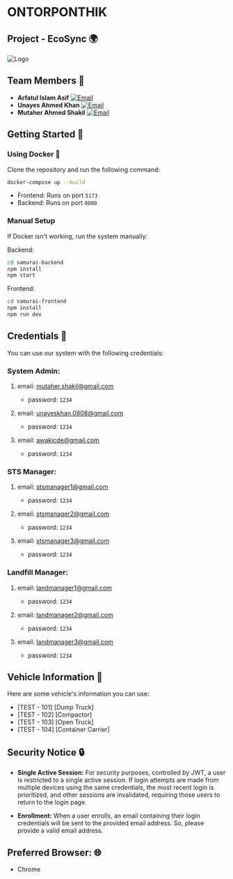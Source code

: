 # ONTORPONTHIK

## Project - EcoSync 🌍

![Logo](https://i.ibb.co/Wksyt54/EcoSync.png)

## Team Members 👥

-   **Arfatul Islam Asif** [![Email](https://img.shields.io/badge/email-awakicde@gmail.com-blue)](mailto:awakicde@gmail.com)
-   **Unayes Ahmed Khan** [![Email](https://img.shields.io/badge/email-unayeskhan.0808@gmail.com-blue)](mailto:unayeskhan.0808@gmail.com)
-   **Mutaher Ahmed Shakil** [![Email](https://img.shields.io/badge/email-mutaher.shakil@gmail.com-blue)](mailto:mutaher.shakil@gmail.com)

## Getting Started 🚀

### Using Docker 🐳

Clone the repository and run the following command:

```sh
docker-compose up --build
```

-   Frontend: Runs on port `5173`
-   Backend: Runs on port `8000`

### Manual Setup

If Docker isn't working, run the system manually:

Backend:

```sh
cd samurai-backend
npm install
npm start
```

Frontend:

```sh
cd samurai-frontend
npm install
npm run dev
```

## Credentials 🔑

You can use our system with the following credentials:

### System Admin:

1.  email: mutaher.shakil@gmail.com

    -   password: `1234`

2.  email: unayeskhan.0808@gmail.com

    -   password: `1234`

3.  email: awakicde@gmail.com

    -   password: `1234`

### STS Manager:

1.  email: stsmanager1@gmail.com

    -   password: `1234`

2.  email: stsmanager2@gmail.com

    -   password: `1234`

3.  email: stsmanager3@gmail.com

    -   password: `1234`

### Landfill Manager:

1.  email: landmanager1@gmail.com

    -   password: `1234`

2.  email: landmanager2@gmail.com

    -   password: `1234`

3.  email: landmanager3@gmail.com
    -   password: `1234`

## Vehicle Information 🚛

Here are some vehicle's information you can use:

-   [TEST - 101] [Dump Truck]
-   [TEST - 102] [Compactor]
-   [TEST - 103] [Open Truck]
-   [TEST - 104] [Container Carrier]

## Security Notice 🔒

-   **Single Active Session:** For security purposes, controlled by JWT, a user is restricted to a single active session. If login attempts are made from multiple devices using the same credentials, the most recent login is prioritized, and other sessions are invalidated, requiring those users to return to the login page.

-   **Enrollment:** When a user enrolls, an email containing their login credentials will be sent to the provided email address. So, please provide a valid email address.

## Preferred Browser: 🌐

-   Chrome
